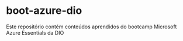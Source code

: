 # boot-azure-dio
Este repositório contém conteúdos aprendidos do bootcamp Microsoft Azure Essentials da DIO
